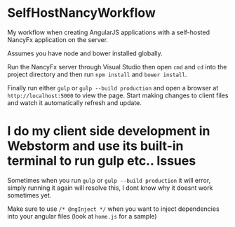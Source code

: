 SelfHostNancyWorkflow
=====================

My workflow when creating AngularJS applications with a self-hosted NancyFx application on the server.

Assumes you have node and bower installed globally. 

Run the NancyFx server through Visual Studio then open `cmd` and `cd` into the project directory and then run `npm install` and `bower install`.

Finally run either `gulp` or `gulp --build production` and open a browser at `http://localhost:5000` to view the page. Start making changes to client files and watch it automatically refresh and update.

I do my client side development in Webstorm and use its built-in terminal to run gulp etc..
Issues
======

Sometimes when you run `gulp` or `gulp --build production` it will error, simply running it again will resolve this, I dont know why it doesnt work sometimes yet.

Make sure to use `/* @ngInject */` when you want to inject dependencies into your angular files (look at `home.js` for a sample)
